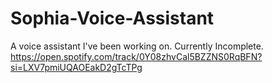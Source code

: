 # Sophia-Voice-Assistant
 A voice assistant I've been working on.
 Currently Incomplete.
https://open.spotify.com/track/0Y08zhvCal5BZZNS0RqBFN?si=LXV7pmiUQAOEakD2gTcTPg
